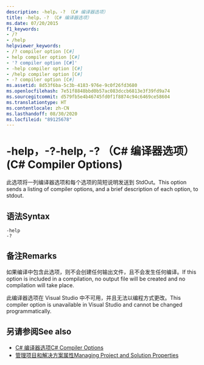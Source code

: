 ```yaml
---
description: -help，-? （C# 编译器选项）
title: -help，-? （C# 编译器选项）
ms.date: 07/20/2015
f1_keywords:
- /?
- /help
helpviewer_keywords:
- /? compiler option [C#]
- help compiler option [C#]
- '? compiler option [C#]'
- -help compiler option [C#]
- /help compiler option [C#]
- -? compiler option [C#]
ms.assetid: 8d53f6ba-5c3b-4183-976e-9c0f26fd3680
ms.openlocfilehash: 7e51f8848bbd0b57ac083dccb6813e3f39fd9a74
ms.sourcegitcommit: d579fb5e4b46745fd0f1f8874c94c6469ce58604
ms.translationtype: HT
ms.contentlocale: zh-CN
ms.lasthandoff: 08/30/2020
ms.locfileid: "89125678"
---
```

# <a name="-help---c-compiler-options"></a><span data-ttu-id="43514-105">-help，-?</span><span class="sxs-lookup"><span data-stu-id="43514-105">-help, -?</span></span> <span data-ttu-id="43514-106">（C# 编译器选项）</span><span class="sxs-lookup"><span data-stu-id="43514-106">(C# Compiler Options)</span></span>
<span data-ttu-id="43514-107">此选项将一列编译器选项和每个选项的简短说明发送到 StdOut。</span><span class="sxs-lookup"><span data-stu-id="43514-107">This option sends a listing of compiler options, and a brief description of each option, to stdout.</span></span>  
  
## <a name="syntax"></a><span data-ttu-id="43514-108">语法</span><span class="sxs-lookup"><span data-stu-id="43514-108">Syntax</span></span>  
  
```console  
-help  
-?  
```  
  
## <a name="remarks"></a><span data-ttu-id="43514-109">备注</span><span class="sxs-lookup"><span data-stu-id="43514-109">Remarks</span></span>  
 <span data-ttu-id="43514-110">如果编译中包含此选项，则不会创建任何输出文件，且不会发生任何编译。</span><span class="sxs-lookup"><span data-stu-id="43514-110">If this option is included in a compilation, no output file will be created and no compilation will take place.</span></span>  
  
 <span data-ttu-id="43514-111">此编译器选项在 Visual Studio 中不可用，并且无法以编程方式更改。</span><span class="sxs-lookup"><span data-stu-id="43514-111">This compiler option is unavailable in Visual Studio and cannot be changed programmatically.</span></span>  
  
## <a name="see-also"></a><span data-ttu-id="43514-112">另请参阅</span><span class="sxs-lookup"><span data-stu-id="43514-112">See also</span></span>

- [<span data-ttu-id="43514-113">C# 编译器选项</span><span class="sxs-lookup"><span data-stu-id="43514-113">C# Compiler Options</span></span>](./index.md)
- [<span data-ttu-id="43514-114">管理项目和解决方案属性</span><span class="sxs-lookup"><span data-stu-id="43514-114">Managing Project and Solution Properties</span></span>](/visualstudio/ide/managing-project-and-solution-properties)
